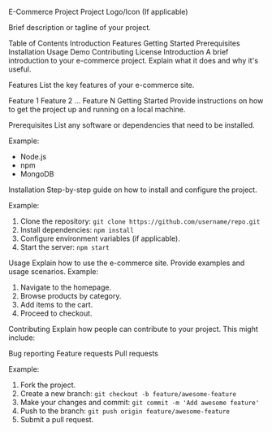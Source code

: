 E-Commerce Project
Project Logo/Icon (If applicable)

Brief description or tagline of your project.

Table of Contents
Introduction
Features
Getting Started
Prerequisites
Installation
Usage
Demo
Contributing
License
Introduction
A brief introduction to your e-commerce project. Explain what it does and why it's useful.

Features
List the key features of your e-commerce site.

Feature 1
Feature 2
...
Feature N
Getting Started
Provide instructions on how to get the project up and running on a local machine.

Prerequisites
List any software or dependencies that need to be installed.

Example:
- Node.js
- npm
- MongoDB

Installation
Step-by-step guide on how to install and configure the project.

Example:
1. Clone the repository: `git clone https://github.com/username/repo.git`
2. Install dependencies: `npm install`
3. Configure environment variables (if applicable).
4. Start the server: `npm start`

Usage
Explain how to use the e-commerce site. Provide examples and usage scenarios.
  Example:
  1. Navigate to the homepage.
  2. Browse products by category.
  3. Add items to the cart.
  4. Proceed to checkout.

Contributing
Explain how people can contribute to your project. This might include:

Bug reporting
Feature requests
Pull requests

Example:
1. Fork the project.
2. Create a new branch: `git checkout -b feature/awesome-feature`
3. Make your changes and commit: `git commit -m 'Add awesome feature'`
4. Push to the branch: `git push origin feature/awesome-feature`
5. Submit a pull request.


